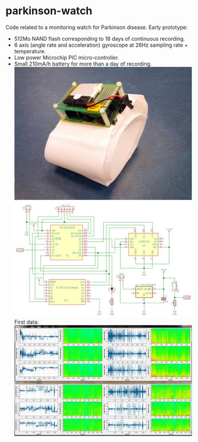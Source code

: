 # parkinson-watch
Code related to a monitoring watch for Parkinson disease.
Early prototype:
- 512Mo NAND flash corresponding to 18 days of continuous recording.
- 6 axis (angle rate and acceleration) gyroscope at 26Hz sampling rate + temperature.
- Low power Microchip PIC micro-controller.
- Small 210mA/h battery for more than a day of recording.
![prototype](proto01.jpg)
![schematics](schematics.png)
First data:
![first_data](first_data.jpg)

